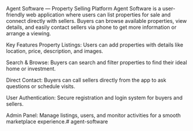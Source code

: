 Agent Software — Property Selling Platform
Agent Software is a user-friendly web application where users can list properties for sale and connect directly with sellers. Buyers can browse available properties, view details, and easily contact sellers via phone to get more information or arrange a viewing.

Key Features
Property Listings: Users can add properties with details like location, price, description, and images.

Search & Browse: Buyers can search and filter properties to find their ideal home or investment.

Direct Contact: Buyers can call sellers directly from the app to ask questions or schedule visits.

User Authentication: Secure registration and login system for buyers and sellers.

Admin Panel: Manage listings, users, and monitor activities for a smooth marketplace experience.# agent-software
